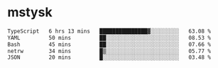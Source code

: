 # mstysk

<!--START_SECTION:waka-->

```txt
TypeScript   6 hrs 13 mins   ███████████████▓░░░░░░░░░   63.08 %
YAML         50 mins         ██░░░░░░░░░░░░░░░░░░░░░░░   08.53 %
Bash         45 mins         ██░░░░░░░░░░░░░░░░░░░░░░░   07.66 %
netrw        34 mins         █▒░░░░░░░░░░░░░░░░░░░░░░░   05.77 %
JSON         20 mins         █░░░░░░░░░░░░░░░░░░░░░░░░   03.48 %
```

<!--END_SECTION:waka-->
